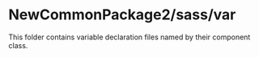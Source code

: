 # NewCommonPackage2/sass/var

This folder contains variable declaration files named by their component class.
